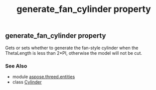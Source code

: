 ﻿---
title: generate_fan_cylinder property
second_title: Aspose.3D for Python via .NET API References
description: 
type: docs
weight: 120
url: /python-net/aspose.threed.entities/cylinder/generate_fan_cylinder/
is_root: false
---

## generate_fan_cylinder property


Gets or sets whether to generate the fan-style cylinder when the ThetaLength is less than 2*PI, otherwise the model will not be cut.

### See Also
* module [aspose.threed.entities](../../)
* class [Cylinder](/3d/python-net/aspose.threed.entities/cylinder)
